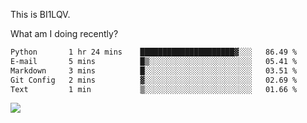 This is BI1LQV.

What am I doing recently?

<!--START_SECTION:waka-->

```txt
Python       1 hr 24 mins    █████████████████████▓░░░   86.49 %
E-mail       5 mins          █▒░░░░░░░░░░░░░░░░░░░░░░░   05.41 %
Markdown     3 mins          █░░░░░░░░░░░░░░░░░░░░░░░░   03.51 %
Git Config   2 mins          ▓░░░░░░░░░░░░░░░░░░░░░░░░   02.69 %
Text         1 min           ▒░░░░░░░░░░░░░░░░░░░░░░░░   01.66 %
```

<!--END_SECTION:waka-->

<img src="https://github-readme-stats.vercel.app/api?username=bi1lqv&show_icons=true&count_private=true">
